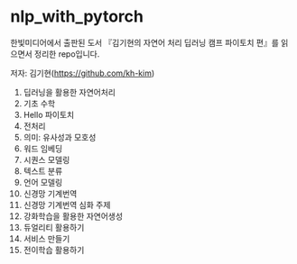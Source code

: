 # nlp_with_pytorch

한빛미디어에서 출판된 도서 『김기현의 자연어 처리 딥러닝 캠프 파이토치 편』를 읽으면서 정리한 repo입니다.

저자: 김기현(https://github.com/kh-kim)

1. 딥러닝을 활용한 자연어처리
2. 기초 수학
3. Hello 파이토치
4. 전처리
5. 의미: 유사성과 모호성
6. 워드 임베딩
7. 시퀀스 모델링
8. 텍스트 분류
9. 언어 모델링
10. 신경망 기계번역
11. 신경망 기계번역 심화 주제
12. 강화학습을 활용한 자연어생성
13. 듀얼리티 활용하기
14. 서비스 만들기
15. 전이학습 활용하기
